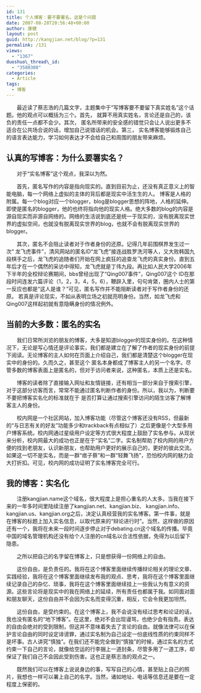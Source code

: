```yaml
---
id: 131
title: 个人博客：要不要署名，这是个问题
date: 2007-08-28T20:56:48+00:00
author: 康健
layout: post
guid: http://kangjian.net/blog/?p=131
permalink: /131
views:
  - "1367"
duoshuo\_thread\_id:
  - "3580308"
categories:
  - Article
tags:
  - 博客
---
```

　　最近读了蔡志浩的几篇文字，主题集中于“写博客要不要留下真实姓名”这个话题。他的观点可以概括为三个。首先， 就算不用真实姓名，言论还是自己的，该负的责任一点都不会少。其次， 匿名所带来的安全感的错觉只会让人说出更多不适合在公共场合说的话，增加自己说错话的机会。第三， 实名博客能够锻炼自己的语言表达能力，学习如何表达才不会给自己和周围的朋友带来麻烦。

## 认真的写博客：为什么要署实名？

　　对于“实名博客”这个观点，我深以为然。

　　首先，匿名写作的内容是指向现实的。直到目前为止，还没有真正意义上的智能电脑，每一个网络上虚拟的主体的背后都是现实中活生生的人。 博客是人格的附属。每一个blog对应一个blogger，blog是blogger思想的阵地，人格的延伸。即使是匿名的blogger，他的也终将指向他的现实人格。绝大多数的blog的内容是源自现实而非源自网络的。网络的生活说到底还是统一于现实的，没有脱离现实世界的虚拟空间，也就没有脱离现实世界的blog，也就不会有脱离现实世界的blogger。

　　其次，匿名不会阻止读者对于作者身份的还原。记得几年前围棋界发生过一次“ 龙飞虎事件”，清风网站的匿名ID“龙飞虎”接连战胜罗洗河等人，又大败韩国九段棋手之后，龙飞虎的追随者们开始在网上疯狂的追查龙飞虎的真实身份。直到五年后才在一个偶然的采访中得知，龙飞虎就是丁伟九段。再比如人民大学2006年下半年的全校辩论赛期间，bbs曾经出现了“Qing007事件”，Qing007这个 ID在那段时间连发六篇评论（1，2，3，4，5，6），鞭辟入里，句句肯綮，圈内人士的第一反应也都是“这人是谁？”可见，匿名写作并不能阻断读者对于写作者身份的还原。 若真是评论现实，不如从表明立场之初就亮明身份。当然，如龙飞虎和Qing007这样起初就有意隐瞒身份的情况例外。

## 当前的大多数：匿名的实名

　　我们日常所浏览的朋友的博客，大多是知道blogger的现实身份的。在这种情况下，无论是写心情还是评论事实，我们都是建立在了解了作者的现实身份的前提下阅读。无论博客的主人如何在页面上介绍自己，我们都是清楚这个blogger在现实中的身份的。久而久之，甚至这个 匿名本身都成了博客主人的另一个名字。尽管多数的博客表面上是匿名的，但对于访问者来说，这种匿名，本质上还是实名。

　　博客的读者除了直接输入网址和友情链接，还有相当一部分来自于搜索引擎，对于这部分访客而言，常常不能通过匿名判断作者的身份。所以，我以为，判断要不要把博客实名化的标准就在于 是否打算让通过搜索引擎访问的陌生访客了解博客主人的身份。

　　校内网是一个社区网站，加入博客功能（尽管这个博客还没有RSS，但最新的“与日志有关的好友”功能多少和trackback有点相似了）之后更像是个大型多用户博客系统。校内网通过星级用户设定等方式很大程度上鼓励了实名参与。从现状来分析，校内网最大的成功也正是在于“实名”二字。实名制帮助了校内网的用户方便的找到老朋友，认识新朋友，也帮助用户更好的展示自己的，更好的彼此交流。如果这一切不是实名，而是一群“痞子蔡”和一群“轻舞飞扬”，恐怕校内网的魅力会大打折扣。可见，校内网的成功证明了实名博客完全可行。

## 我的博客：实名化

　　注册kangjian.name这个域名，很大程度上是担心重名的人太多。当我在接下来的一年多时间里陆续注册了kangjian.net、kangjian.biz、 kangjian.info、kangjian.us、kangjian.org之后，决定认真经营我的实名博客。第一件事，就是在博客的标题上加入实名信息，以取代原来的“辩论进行时”。当然，这样做的原因还有一个，我将在未来一段时间逐步停止对于debating.cn这个域名的传播。毕竟中国的域名管理机构还没有给个人注册的cn域名以合法性依据，免得为以后留下隐患。

　　之所以把自己的名字留在博客上，只是想获得一份网络上的自由。

　　这份自由，是负责任的。我将在这个博客里面继续传播辩论相关的理论文章、实践经验，我将在这个博客里面继续发布我的观点、思考，我将在这个博客里面继续记录自己的杂忆、琐事，我将在这个博客里面继续挂上一些我认为有意义的资源。这些言论将是现实中的我在网络上的延续，所有责任也都属于我。如同面对面和朋友聊天，这份自由并不会因为实名而变得沉重，相反，它会令我更加坦然。

　　这份自由，是受约束的。在这个博客上，我不会说没有经过思考和论证的话，我也没有匿名的“地下博客”。在这里，绝对不会出现谩骂，也绝少会有指责。表达的自由会绝对的受到限制，但这并不意味着失去了言论的自由。就像法律可以在保护言论自由的同时设定诽谤罪，通过实名制为自己设定一份底线性质的约束同样不是坏事。古人讲究“慎独”。在我们还不能完全做到“慎独”的时候，通过实名的方式约束一下自己的言论，就像给空运的行李捆上一道封条，尽管多用了一道工序，却保证了我们自己不会因此受到伤害。这也正是蔡志浩的观点之一。

　　既然我们可以在博客上说说身边的事，写写自己的心情，甚至贴上自己的照片，我想也一样可以署上自己的名字。当然，诸如地址、电话等信息还是要在一定程度上保密的。